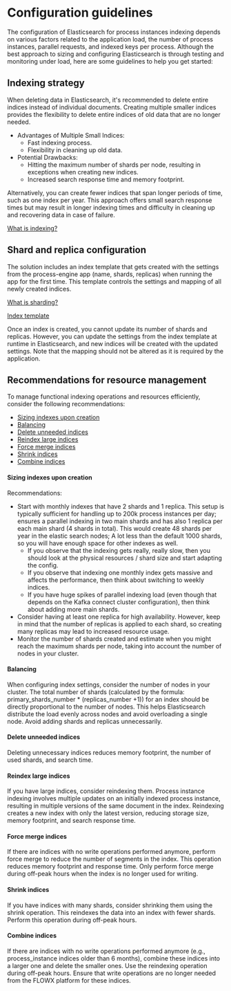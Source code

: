 # Configuration guidelines

The configuration of Elasticsearch for process instances indexing depends on various factors related to the application load, the number of process instances, parallel requests, and indexed keys per process. Although the best approach to sizing and configuring Elasticsearch is through testing and monitoring under load, here are some guidelines to help you get started:

## Indexing strategy

When deleting data in Elasticsearch, it's recommended to delete entire indices instead of individual documents. Creating multiple smaller indices provides the flexibility to delete entire indices of old data that are no longer needed.

* Advantages of Multiple Small Indices:
    - Fast indexing process.
    - Flexibility in cleaning up old data.
* Potential Drawbacks:
    - Hitting the maximum number of shards per node, resulting in exceptions when creating new indices.
    - Increased search response time and memory footprint.

Alternatively, you can create fewer indices that span longer periods of time, such as one index per year. This approach offers small search response times but may result in longer indexing times and difficulty in cleaning up and recovering data in case of failure.

[What is indexing?](../../../platform-overview/frameworks-and-standards/event-driven-architecture-frameworks/intro-to-elasticsearch.md#indexing)

## Shard and replica configuration

The solution includes an index template that gets created with the settings from the process-engine app (name, shards, replicas) when running the app for the first time. This template controls the settings and mapping of all newly created indices.

[What is sharding?](../../../platform-overview/frameworks-and-standards/event-driven-architecture-frameworks/intro-to-elasticsearch.md#sharding)

[Index template](../configuring-elasticsearch-indexing/configuring-elasticsearch-indexing.md#elasticsearch-update-index-template)

Once an index is created, you cannot update its number of shards and replicas. However, you can update the settings from the index template at runtime in Elasticsearch, and new indices will be created with the updated settings. Note that the mapping should not be altered as it is required by the application.

## Recommendations for resource management

To manage functional indexing operations and resources efficiently, consider the following recommendations:

* [Sizing indexes upon creation](#sizing-indexes-upon-creation)
* [Balancing](#balancing)
* [Delete unneeded indices](#delete-unneeded-indices)
* [Reindex large indices](#reindex-large-indices)
* [Force merge indices](#force-merge-indices)
* [Shrink indices](#shrink-indices)
* [Combine indices](#combine-indices)


#### Sizing indexes upon creation

Recommendations:

* Start with monthly indexes that have 2 shards and 1 replica. This setup is typically sufficient for handling up to 200k process instances per day; ensures a parallel indexing in two main shards and has also 1 replica per each main shard (4 shards in total). This would create 48 shards per year in the elastic search nodes; A lot less than the default 1000 shards, so you will have enough space for other indexes as well.
    * If you observe that the indexing gets really, really slow, then you should look at the physical resources / shard size and start adapting the config.
    * If you observe that indexing one monthly index gets massive and affects the performance, then think about switching to weekly indices.
    * If you have huge spikes of parallel indexing load (even though that depends on the Kafka connect cluster configuration), then think about adding more main shards.
* Consider having at least one replica for high availability. However, keep in mind that the number of replicas is applied to each shard, so creating many replicas may lead to increased resource usage.
* Monitor the number of shards created and estimate when you might reach the maximum shards per node, taking into account the number of nodes in your cluster.

#### Balancing

When configuring index settings, consider the number of nodes in your cluster. The total number of shards (calculated by the formula: primary_shards_number * (replicas_number +1)) for an index should be directly proportional to the number of nodes. This helps Elasticsearch distribute the load evenly across nodes and avoid overloading a single node. Avoid adding shards and replicas unnecessarily.

#### Delete unneeded indices

Deleting unnecessary indices reduces memory footprint, the number of used shards, and search time.

#### Reindex large indices

If you have large indices, consider reindexing them. Process instance indexing involves multiple updates on an initially indexed process instance, resulting in multiple versions of the same document in the index. Reindexing creates a new index with only the latest version, reducing storage size, memory footprint, and search response time.

#### Force merge indices

If there are indices with no write operations performed anymore, perform force merge to reduce the number of segments in the index. This operation reduces memory footprint and response time. Only perform force merge during off-peak hours when the index is no longer used for writing.

#### Shrink indices

If you have indices with many shards, consider shrinking them using the shrink operation. This reindexes the data into an index with fewer shards. Perform this operation during off-peak hours.

#### Combine indices

If there are indices with no write operations performed anymore (e.g., process_instance indices older than 6 months), combine these indices into a larger one and delete the smaller ones. Use the reindexing operation during off-peak hours. Ensure that write operations are no longer needed from the FLOWX platform for these indices.